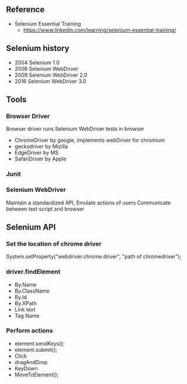 ## Reference
- Selenium Essential Training
    - https://www.linkedin.com/learning/selenium-essential-training/
    
## Selenium history
- 2004 Selenium 1.0
- 2006 Selenium WebDriver
- 2009 Selenium WebDriver 2.0
- 2016 Selenium WebDriver 3.0

## Tools

### Browser Driver
Browser driver runs Selenium WebDriver tests in browser
- ChromeDriver by google, implements webDriver for chromium
- geckodriver by Mizilla
- EdgeDriver by MS
- SafariDriver by Apple

### Junit


### Selenium WebDriver
Maintain a standardized API, Emulate actions of users
Communicate between test script and browser

## Selenium API
### Set the location of chrome driver
System.setProperty("webdriver.chrome.driver", "path of chromedriver");

### driver.findElement
- By.Name
- By.ClassName
- By.Id
- By.XPath
- Link text
- Tag Name

### Perform actions
- element.sendKeys();
- element.submit();
- Click
- dragAndDrop
- KeyDown
- MoveToElement();


